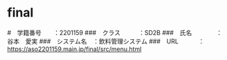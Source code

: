 # final

#　学籍番号　　：2201159
###　クラス　　　：SD2B
###　氏名　　　　：谷本　愛実
###　システム名　：飲料管理システム
###　URL　　　   ：https://aso2201159.main.jp/final/src/menu.html